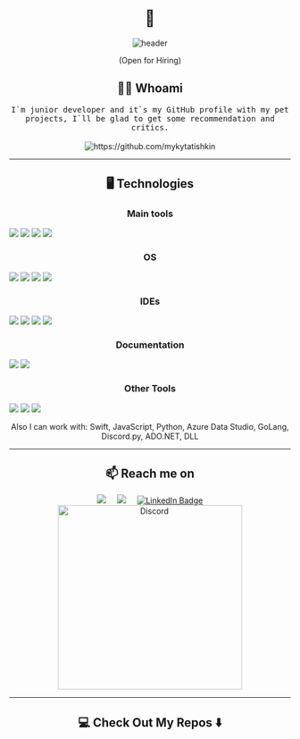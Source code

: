 <!--
**mykytatishkin/mykytatishkin** is a ✨ _special_ ✨ repository because its `README.md` (this file) appears on your GitHub profile.
--->  

<h1 align="center"> 👋 </h1>
<div align="center">
  <img src="https://github.com/mykytatishkin/mykytatishkin/blob/main/img/mykytatishkin.gif" alt="header"/>
</div>
<p align="center"> (Open for Hiring)</p>

<h2 align="center"> 👨‍💻 Whoami</h2>
<p align="center">
  <samp>I`m junior developer and it`s my GitHub profile with my pet projects, I`ll be glad to get some recommendation and critics.
  </samp>
  <br> <br>
  <img src="https://komarev.com/ghpvc/?username=mykytatishkin" alt="https://github.com/mykytatishkin" />
</p>

<hr>

<h2 align="center"> 🖥️ Technologies</h2>
<p align="center">
  <h3 align="center"> Main tools</h3>
  <img src="https://img.shields.io/badge/.NET-5C2D91?style=for-the-badge&logo=.net&logoColor=white" />
  <img src="https://img.shields.io/badge/Visual%20Studio-5C2D91.svg?style=for-the-badge&logo=visual-studio&logoColor=white" />
  <img src="https://img.shields.io/badge/unity-%23000000.svg?style=for-the-badge&logo=unity&logoColor=white" />
  <img src="https://img.shields.io/badge/Microsoft%20SQL%20Server-CC2927?style=for-the-badge&logo=microsoft%20sql%20server&logoColor=white" />
</p>

<p align="center">
<h3 align="center"> OS</h3>
  <img src="https://img.shields.io/badge/mac%20os-000000?style=for-the-badge&logo=macos&logoColor=F0F0F0" />
  <img src="https://img.shields.io/badge/iOS-000000?style=for-the-badge&logo=ios&logoColor=white" />
  <img src="https://img.shields.io/badge/Windows-0078D6?style=for-the-badge&logo=windows&logoColor=white" />
  <img src="https://img.shields.io/badge/Windows%2011-%230079d5.svg?style=for-the-badge&logo=Windows%2011&logoColor=white" />
</p>

<p align="center">
<h3 align="center"> IDEs</h3>
  <img src="https://img.shields.io/badge/Xcode-007ACC?style=for-the-badge&logo=Xcode&logoColor=white" />
  <img src="https://img.shields.io/badge/Visual%20Studio%20Code-0078d7.svg?style=for-the-badge&logo=visual-studio-code&logoColor=white" />
  <img src="https://img.shields.io/badge/IntelliJIDEA-000000.svg?style=for-the-badge&logo=intellij-idea&logoColor=white" />
  <img src="https://img.shields.io/badge/Replit-DD1200?style=for-the-badge&logo=Replit&logoColor=white" /> 
</p>

<p align="center">
<h3 align="center"> Documentation</h3>
  <img src="https://img.shields.io/badge/markdown-%23000000.svg?style=for-the-badge&logo=markdown&logoColor=white" />
  <img src="https://img.shields.io/badge/Notion-%23000000.svg?style=for-the-badge&logo=notion&logoColor=white" />
</p>
  
<p align="center">
<h3 align="center"> Other Tools</h3>
  <img src="https://img.shields.io/badge/Trello-%23026AA7.svg?style=for-the-badge&logo=Trello&logoColor=white" />
  <img src="https://img.shields.io/badge/Google%20Chrome-4285F4?style=for-the-badge&logo=GoogleChrome&logoColor=white" />
  <img src="https://img.shields.io/badge/docker-%230db7ed.svg?style=for-the-badge&logo=docker&logoColor=white" />
</p>



<p align="center"> Also I can work with: Swift, JavaScript, Python, Azure Data Studio, GoLang, Discord.py, ADO.NET, DLL</p>
<hr>





<h2  align="center">📫 Reach me on</h2>
<p align="center">
  <a target="_blank"href="https://www.linkedin.com/in/nikita-tishkin//"><img src="https://img.shields.io/badge/linkedin-%230077B5.svg?&style=for-the-badge&logo=linkedin&logoColor=white" /></a>&nbsp;&nbsp;&nbsp;&nbsp;
  <a href="mailto:nikita.tishkin@outlook.com?subject=Hello%20Mykyta,%20From%20Github"><img src="https://img.shields.io/badge/Microsoft_Outlook-0078D4?style=for-the-badge&logo=microsoft-outlook&logoColor=white" /></a>&nbsp;&nbsp;&nbsp;&nbsp;
  <a href="https://t.me/mykytatishkin">
    <img src="https://img.shields.io/badge/Telegram-blue?style=for-the-badge&logo=telegram&logoColor=white" alt="LinkedIn Badge"/>
  </a>
<br><tr><td align="center"><a href="https://discordapp.com/users/373151601487118346/"><img alt="Discord" src="https://lanyard.cnrad.dev/api/373151601487118346?bg=0D1117&idleMessage=Probably%20doing%20something%20else..." width=330></a></td></tr>
</table>
  <table>
  
</p>


<hr>

<h2  align="center">💻 Check Out My Repos ⬇️ </h2>
